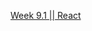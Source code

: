 
[Week 9.1 || React ](https://petal-estimate-4e9.notion.site/React-Part-1-1177dfd1073580069172fc54e33929c0)